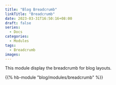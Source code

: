 ```yaml
---
title: "Blog Breadcrumb"
linkTitle: "Breadcrumb"
date: 2023-03-31T16:50:16+08:00
draft: false
series:
  - Docs
categories:
  - Modules
tags:
  - Breadcrumb
images:
---
```


This module display the breadcrumb for blog layouts.

<!--more-->

{{% hb-module "blog/modules/breadcrumb" %}}
